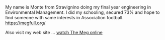 My name is Monte from Stravignino doing my final year engineering in
Environmental Management. I did my schooling, secured 73% and hope to
find someone with same interests in Association football.
<https://megfull.org/>

Also visit my web site ... [watch The Meg online](https://megfull.org/)